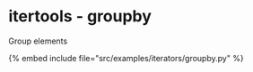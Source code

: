 # itertools - groupby

Group elements

{% embed include file="src/examples/iterators/groupby.py" %}



